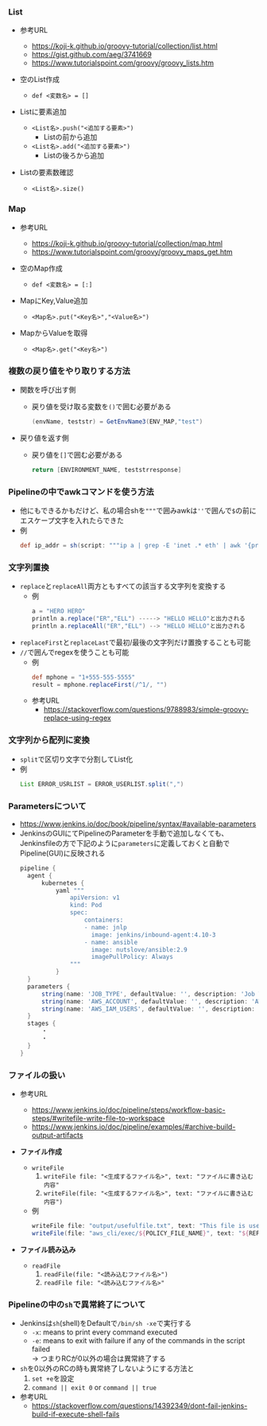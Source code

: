 ### List
- 参考URL
  - https://koji-k.github.io/groovy-tutorial/collection/list.html
  - https://gist.github.com/aeg/3741669
  - https://www.tutorialspoint.com/groovy/groovy_lists.htm

- 空のList作成
  - `def <変数名> = []`
- Listに要素追加
  - `<List名>.push("<追加する要素>")`
    - Listの前から追加
  - `<List名>.add("<追加する要素>")`
    - Listの後ろから追加
- Listの要素数確認
  - `<List名>.size()`

### Map
- 参考URL
  - https://koji-k.github.io/groovy-tutorial/collection/map.html
  - https://www.tutorialspoint.com/groovy/groovy_maps_get.htm

- 空のMap作成
  - `def <変数名> = [:]`
- MapにKey,Value追加
  - `<Map名>.put("<Key名>","<Value名>")`
- MapからValueを取得
  - `<Map名>.get("<Key名>")`

### 複数の戻り値をやり取りする方法
- 関数を呼び出す側
  - 戻り値を受け取る変数を`()`で囲む必要がある
      ~~~groovy
      (envName, teststr) = GetEnvName3(ENV_MAP,"test")
      ~~~

- 戻り値を返す側
  - 戻り値を`[]`で囲む必要がある
      ~~~groovy
      return [ENVIRONMENT_NAME, teststrresponse]
      ~~~

### Pipelineの中でawkコマンドを使う方法
- 他にもできるかもだけど、私の場合shを`"""`で囲みawkは`''`で囲んで`$`の前にエスケープ文字を入れたらできた
- 例
  ~~~groovy
  def ip_addr = sh(script: """ip a | grep -E 'inet .* eth' | awk '{print \$2}' | cut -d'.' -f 1,2""", returnStdout: true).trim()
  ~~~

### 文字列置換
- `replace`と`replaceAll`両方ともすべての該当する文字列を変換する
  - 例
    ~~~groovy
    a = "HERO HERO"
    println a.replace("ER","ELL") -----> "HELLO HELLO"と出力される
    println a.replaceAll("ER","ELL") --> "HELLO HELLO"と出力される
    ~~~
- `replaceFirst`と`replaceLast`で最初/最後の文字列だけ置換することも可能
- `//`で囲んでregexを使うことも可能
  - 例
    ~~~groovy
    def mphone = "1+555-555-5555"
    result = mphone.replaceFirst(/^1/, "")
    ~~~
  - 参考URL
    - https://stackoverflow.com/questions/9788983/simple-groovy-replace-using-regex

### 文字列から配列に変換
- `split`で区切り文字で分割してList化
- 例
  ~~~groovy
  List ERROR_USRLIST = ERROR_USERLIST.split(",")
  ~~~

### Parametersについて
- https://www.jenkins.io/doc/book/pipeline/syntax/#available-parameters
- JenkinsのGUIにてPipelineのParameterを手動で追加しなくても、  
  Jenkinsfileの方で下記のように`parameters`に定義しておくと自動でPipeline(GUI)に反映される
  ~~~groovy
  pipeline {
    agent {
        kubernetes {
            yaml """
                apiVersion: v1
                kind: Pod
                spec:
                    containers:
                    - name: jnlp
                      image: jenkins/inbound-agent:4.10-3
                    - name: ansible
                      image: nutslove/ansible:2.9
                      imagePullPolicy: Always
                """
            }
    }
    parameters {
        string(name: 'JOB_TYPE', defaultValue: '', description: 'Job Type to exec')
        string(name: 'AWS_ACCOUNT', defaultValue: '', description: 'AWS ACCOUNTS')
        string(name: 'AWS_IAM_USERS', defaultValue: '', description: 'AWS IAM Users')
    }
    stages {
        ・
        ・
    }
  }
  ~~~

### ファイルの扱い
- 参考URL
  - https://www.jenkins.io/doc/pipeline/steps/workflow-basic-steps/#writefile-write-file-to-workspace
  - https://www.jenkins.io/doc/pipeline/examples/#archive-build-output-artifacts

- __ファイル作成__
  - `writeFile`
    1. `writeFile file: "<生成するファイル名>", text: "ファイルに書き込む内容"`
    2. `writeFile(file: "<生成するファイル名>", text: "ファイルに書き込む内容")`
  - 例
    ~~~groovy
    writeFile file: "output/usefulfile.txt", text: "This file is useful, need to archive it."
    writeFile(file: "aws_cli/exec/${POLICY_FILE_NAME}", text: "${REPLACED_IAM_POLICY_STR}")
    ~~~
- __ファイル読み込み__
  - `readFile`
    1. `readFile(file: "<読み込むファイル名>")`
    2. `readFile file: "<読み込むファイル名>"`

### Pipelineの中の`sh`で異常終了について
- Jenkinsは`sh`(shell)をDefaultで`/bin/sh -xe`で実行する
  - `-x`: means to print every command executed
  - `-e`: means to exit with failure if any of the commands in the script failed  
          → つまりRCが0以外の場合は異常終了する
- `sh`を0以外のRCの時も異常終了しないようにする方法と
  1. `set +e`を設定
  2. `command || exit 0` or `command || true`
- 参考URL
  - https://stackoverflow.com/questions/14392349/dont-fail-jenkins-build-if-execute-shell-fails